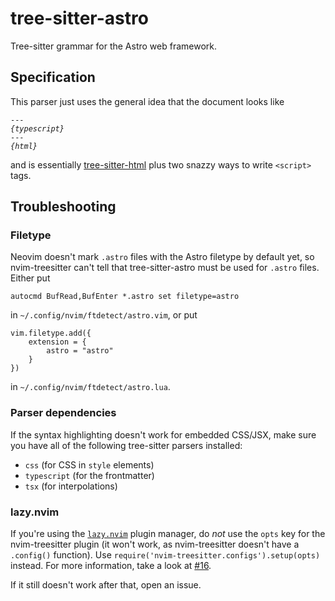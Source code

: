 # tree-sitter-astro

Tree-sitter grammar for the Astro web framework.

## Specification

This parser just uses the general idea that the document looks like
<pre><code>---
<i>{typescript}</i>
---
<i>{html}</i>
</pre></code>

and is essentially [tree-sitter-html](https://github.com/tree-sitter/tree-sitter-html) plus two snazzy ways to write `<script>` tags.


## Troubleshooting

### Filetype

Neovim doesn't mark `.astro` files with the Astro filetype by default yet, so nvim-treesitter can't tell that tree-sitter-astro must be used for `.astro` files. Either put 
```
autocmd BufRead,BufEnter *.astro set filetype=astro
```
in `~/.config/nvim/ftdetect/astro.vim`, or put
```
vim.filetype.add({
    extension = {
        astro = "astro"
    }
})
```
in `~/.config/nvim/ftdetect/astro.lua`.

### Parser dependencies

If the syntax highlighting doesn't work for embedded CSS/JSX, make sure you have all of the following tree-sitter parsers installed:

- `css` (for CSS in `style` elements)
- `typescript` (for the frontmatter)
- `tsx` (for interpolations)

### lazy.nvim

If you're using the [`lazy.nvim`](https://github.com/folke/lazy.nvim) plugin manager, do _not_ use the `opts` key for the nvim-treesitter plugin (it won't work, as nvim-treesitter doesn't have a `.config()` function). Use `require('nvim-treesitter.configs').setup(opts)` instead. For more information, take a look at [#16](https://github.com/virchau13/tree-sitter-astro/issues/16).

If it still doesn't work after that, open an issue.
